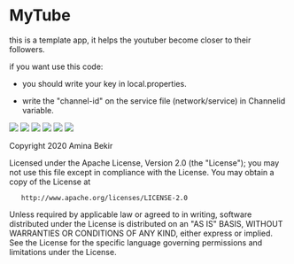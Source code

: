 # MyTube
this is a template app, it  helps the youtuber become closer to their followers.

if you want use this code: 

* you should write your key in local.properties.

* write the "channel-id" on the service file (network/service) in Channelid variable.

![](home.png)
![](playlist.png)
![](playlists.png)
![](more.png)
![](video.png)
![](videosPlaylist.png)


   Copyright 2020 Amina Bekir

   Licensed under the Apache License, Version 2.0 (the "License");
   you may not use this file except in compliance with the License.
   You may obtain a copy of the License at

       http://www.apache.org/licenses/LICENSE-2.0

   Unless required by applicable law or agreed to in writing, software
   distributed under the License is distributed on an "AS IS" BASIS,
   WITHOUT WARRANTIES OR CONDITIONS OF ANY KIND, either express or implied.
   See the License for the specific language governing permissions and
   limitations under the License.
